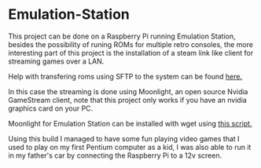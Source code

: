 # Emulation-Station
<p>This project can be done on a Raspberry Pi running Emulation Station, besides the possibility of runing ROMs for multiple
retro consoles, the more interesting part of this project is the installation of a steam link like client for streaming games
over a LAN.</p>

Help with transfering roms using SFTP to the system can be found [here.](https://github.com/retropie/retropie-setup/wiki/Transferring-Roms)

<p>In this case the streaming is done using Moonlight, an open source Nvidia GameStream client, note that this project only
works if you have an nvidia graphics card on your PC.</p>

Moonlight for Emulation Station can be installed with wget using [this script.](https://raw.githubusercontent.com/TechWizTime/moonlight-retropie/master/moonlight.sh)
<p>Using this build I managed to have some fun playing video games that I used to play on my first Pentium computer as a kid,
  I was also able to run it in my father's car by connecting the Raspberry Pi to a 12v screen.</p>

